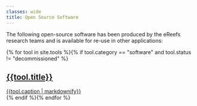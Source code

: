 ```yaml
---
classes: wide
title: Open Source Software
---
```


The following open-source software has been produced by the eReefs research teams and is available for re-use in other applications:

<div class="tilegroup">
{% for tool in site.tools %}{% if tool.category == "software" and tool.status != "decommissioned" %}
<div class="tile {{tool.agency}} {{tool.category}}" markdown="0">
  <a href="{{tool.target_url}}" target="_window" title="Navigate to {{tool.title}}">
    <i class="fas fa-{{tool.fa-icon}}"></i>
    <h2>{{tool.title}}</h2>
    {{tool.caption | markdownify}}
  </a>
</div>
{% endif %}{% endfor %}
</div>

